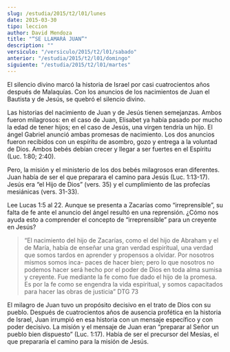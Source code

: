 ```yaml
---
slug: /estudia/2015/t2/l01/lunes
date: 2015-03-30
tipo: leccion
author: David Mendoza
title: "“SE LLAMARÁ JUAN”"
description: ""
versiculo: "/versiculo/2015/t2/l01/sabado"
anterior: "/estudia/2015/t2/l01/domingo"
siguiente: "/estudia/2015/t2/l01/martes"
---
```


El silencio divino marcó la historia de Israel por casi cuatrocientos años después de Malaquías. Con los anuncios de los nacimientos de Juan el Bautista y de Jesús, se quebró el silencio divino.

Las historias del nacimiento de Juan y de Jesús tienen semejanzas. Ambos fueron milagrosos: en el caso de Juan, Elisabet ya había pasado por mucho la edad de tener hijos; en el caso de Jesús, una virgen tendría un hijo. El ángel Gabriel anunció ambas promesas de nacimiento. Los dos anuncios fueron recibidos con un espíritu de asombro, gozo y entrega a la voluntad de Dios. Ambos bebés debían crecer y llegar a ser fuertes en el Espíritu (Luc. 1:80; 2:40).

Pero, la misión y el ministerio de los dos bebés milagrosos eran diferentes. Juan había de ser el que preparara el camino para Jesús (Luc. 1:13-17). Jesús era “el Hijo de Dios” (vers. 35) y el cumplimiento de las profecías mesiánicas (vers. 31-33).

Lee Lucas 1:5 al 22. Aunque se presenta a Zacarías como “irreprensible”, su falta de fe ante el anuncio del ángel resultó en una reprensión. ¿Cómo nos ayuda esto a comprender el concepto de “irreprensible” para un creyente en Jesús?

> “El nacimiento del hijo de Zacarías, como el del hijo de Abraham y el de María, había de enseñar una gran verdad espiritual, una verdad que somos tardos en aprender y propensos a olvidar. Por nosotros mismos somos inca- paces de hacer bien; pero lo que nosotros no podemos hacer será hecho por el poder de Dios en toda alma sumisa y creyente. Fue mediante la fe como fue dado el hijo de la promesa. Es por la fe como se engendra la vida espiritual, y somos capacitados para hacer las obras de justicia” DTG 73

El milagro de Juan tuvo un propósito decisivo en el trato de Dios con su pueblo. Después de cuatrocientos años de ausencia profética en la historia de Israel, Juan irrumpió en esa historia con un mensaje específico y con poder decisivo. La misión y el mensaje de Juan eran “preparar al Señor un pueblo bien dispuesto” (Luc. 1:17). Había de ser el precursor del Mesías, el que prepararía el camino para la misión de Jesús.
